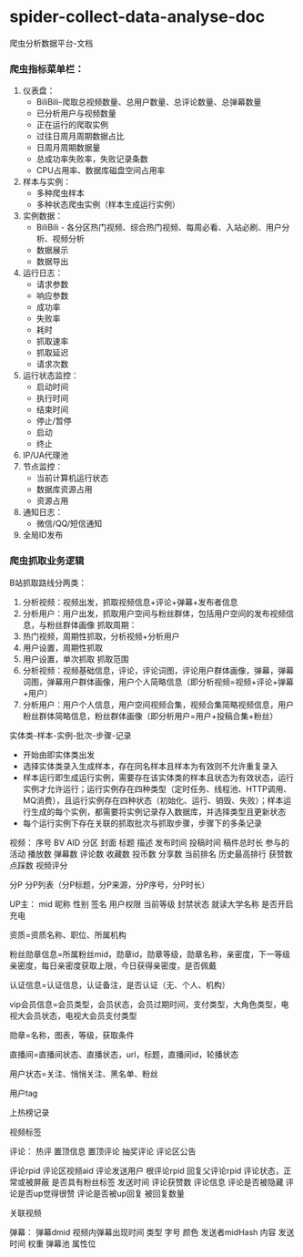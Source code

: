 # spider-collect-data-analyse-doc
爬虫分析数据平台-文档

### 爬虫指标菜单栏：
1. 仪表盘：
	- BiliBili-爬取总视频数量、总用户数量、总评论数量、总弹幕数量
	- 已分析用户与视频数量
	- 正在运行的爬取实例
	- 过往日周月周期数据占比
	- 日周月周期数据量
	- 总成功率失败率，失败记录条数
	- CPU占用率、数据库磁盘空间占用率
2. 样本与实例：
	- 多种爬虫样本
	- 多种状态爬虫实例（样本生成运行实例）
3. 实例数据：
	- BiliBili - 各分区热门视频、综合热门视频、每周必看、入站必刷、用户分析、视频分析
	- 数据展示
	- 数据导出
4. 运行日志：
	- 请求参数
	- 响应参数
	- 成功率
	- 失败率
	- 耗时
	- 抓取速率
	- 抓取延迟
	- 请求次数
5. 运行状态监控：
	- 启动时间
	- 执行时间
	- 结束时间
	- 停止/暂停
	- 启动
	- 终止
6. IP/UA代理池
7. 节点监控：
	- 当前计算机运行状态
	- 数据库资源占用
	- 资源占用
8. 通知日志：
	- 微信/QQ/短信通知
9. 全局ID发布

### 爬虫抓取业务逻辑
B站抓取路线分两类：
1. 分析视频：视频出发，抓取视频信息+评论+弹幕+发布者信息
2. 分析用户：用户出发，抓取用户空间与粉丝群体，包括用户空间的发布视频信息，与粉丝群体画像
抓取周期：
1. 热门视频，周期性抓取，分析视频+分析用户
2. 用户设置，周期性抓取
3. 用户设置，单次抓取
抓取范围
1. 分析视频：视频基础信息，评论，评论词图，评论用户群体画像，弹幕，弹幕词图，弹幕用户群体画像，用户个人简略信息（即分析视频=视频+评论+弹幕+用户）
2. 分析用户：用户个人信息，用户空间视频合集，视频合集简略视频信息，用户粉丝群体简略信息，粉丝群体画像（即分析用户=用户+投稿合集+粉丝）

实体类-样本-实例-批次-步骤-记录
- 开始由即实体类出发
- 选择实体类录入生成样本，存在同名样本且样本为有效则不允许重复录入
- 样本运行即生成运行实例，需要存在该实体类的样本且状态为有效状态，运行实例才允许运行；运行实例存在四种类型（定时任务、线程池、HTTP调用、MQ消费），且运行实例存在四种状态（初始化、运行、销毁、失败）；样本运行生成的每个实例，都需要将实例记录存入数据库，并选择类型且更新状态
- 每个运行实例下存在关联的抓取批次与抓取步骤，步骤下的多条记录

视频：
序号
BV
AID
分区
封面
标题
描述
发布时间
投稿时间
稿件总时长
参与的活动
播放数
弹幕数
评论数
收藏数
投币数
分享数
当前排名
历史最高排行
获赞数
点踩数
视频评分

分P
分P列表（分P标题，分P来源，分P序号，分P时长）

UP主：
mid
昵称
性别
签名
用户权限
当前等级
封禁状态
就读大学名称
是否开启充电

资质=资质名称、职位、所属机构

粉丝勋章信息=所属粉丝mid，勋章id，勋章等级，勋章名称，亲密度，下一等级亲密度，每日亲密度获取上限，今日获得亲密度，是否佩戴

认证信息=认证信息，认证备注，是否认证（无、个人、机构）

vip会员信息=会员类型，会员状态，会员过期时间，支付类型，大角色类型，电视大会员状态，电视大会员支付类型

勋章=名称，图表，等级，获取条件

直播间=直播间状态、直播状态，url，标题，直播间id，轮播状态

用户状态=关注、悄悄关注、黑名单、粉丝

用户tag

上热榜记录

视频标签

评论：
热评
置顶信息
置顶评论
抽奖评论
评论区公告

评论rpid
评论区视频aid
评论发送用户
根评论rpid
回复父评论rpid
评论状态，正常或被屏蔽
是否具有粉丝标签
发送时间
评论获赞数
评论信息
评论是否被隐藏
评论是否up觉得很赞
评论是否被up回复
被回复数量


关联视频


弹幕：
弹幕dmid 
视频内弹幕出现时间
类型
字号
颜色
发送者midHash
内容
发送时间
权重
弹幕池
属性位